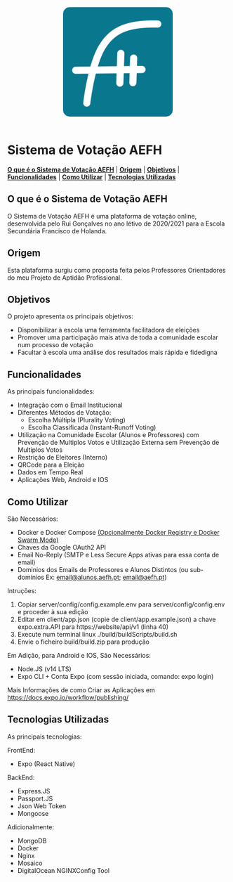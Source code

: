 <div align="center">
    <img alt="AEFH Logo" src="client/assets/LogoAEFH_Original.png" width="250" style="border-radius: 15px">
</div>
<br />

# Sistema de Votação AEFH

[**O que é o Sistema de Votação AEFH**](#o-que-é-o-sistema-de-votação-aefh)
| [**Origem**](#origem)
| [**Objetivos**](#objetivos)
| [**Funcionalidades**](#funcionalidades)
| [**Como Utilizar**](#como-utilizar)
| [**Tecnologias Utilizadas**](#tecnologias-utilizadas)

## O que é o Sistema de Votação AEFH

O Sistema de Votação AEFH é uma plataforma de votação online, desenvolvida pelo Rui Gonçalves no ano létivo de 2020/2021 para a Escola Secundária Francisco de Holanda.

## Origem

Esta plataforma surgiu como proposta feita pelos Professores Orientadores do meu Projeto de Aptidão Profissional.

## Objetivos

O projeto apresenta os principais objetivos:

- Disponibilizar à escola uma ferramenta facilitadora de eleições
- Promover uma participação mais ativa de toda a comunidade escolar num processo de votação
- Facultar à escola uma análise dos resultados mais rápida e fidedigna

## Funcionalidades

As principais funcionalidades:

- Integração com o Email Institucional
- Diferentes Métodos de Votação:
  - Escolha Múltipla (Plurality Voting)
  - Escolha Classificada (Instant-Runoff Voting)
- Utilização na Comunidade Escolar (Alunos e Professores) com Prevenção de Multiplos Votos e Utilização Externa sem Prevenção de Multiplos Votos
- Restrição de Eleitores (Interno)
- QRCode para a Eleição
- Dados em Tempo Real
- Aplicações Web, Android e IOS

## Como Utilizar

São Necessários:

- Docker e Docker Compose [(Opcionalmente Docker Registry e Docker Swarm Mode)](https://docs.docker.com/engine/swarm/stack-deploy/)
- Chaves da Google OAuth2 API
- Email No-Reply (SMTP e Less Secure Apps ativas para essa conta de email)
- Dominios dos Emails de Professores e Alunos Distintos (ou sub-dominios Ex: email@alunos.aefh.pt; email@aefh.pt)

Intruções:

<ol>
    <li>Copiar server/config/config.example.env para server/config/config.env e proceder à sua edição</li>
    <li>Editar em client/app.json (copie de client/app.example.json) a chave expo.extra.API para https://website/api/v1 (linha 40)</li>
    <li>Execute num terminal linux ./build/buildScripts/build.sh</li>
    <li>Envie o ficheiro build/build.zip para produção</li>
</ol>

Em Adição, para Android e IOS, São Necessários:

- Node.JS (v14 LTS)
- Expo CLI + Conta Expo (com sessão iniciada, comando: expo login)

Mais Informações de como Criar as Aplicações em https://docs.expo.io/workflow/publishing/

## Tecnologias Utilizadas

As principais tecnologias:

FrontEnd:
- Expo (React Native)

BackEnd:
- Express.JS
- Passport.JS
- Json Web Token
- Mongoose

Adicionalmente:
- MongoDB
- Docker
- Nginx
- Mosaico
- DigitalOcean NGINXConfig Tool
